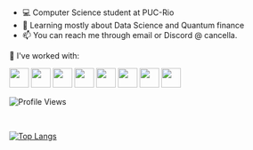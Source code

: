 - 💻 Computer Science student at PUC-Rio
- 🌱 Learning mostly about Data Science and Quantum finance
- 📫 You can reach me through email or Discord @ cancella.

👾 I've worked with:

<p align="left">
<img src="https://cdn.jsdelivr.net/gh/devicons/devicon/icons/jupyter/jupyter-original.svg" height="35"/>
<img src="https://cdn.jsdelivr.net/gh/devicons/devicon/icons/vscode/vscode-original.svg" height="35"/>
<img src="https://cdn.jsdelivr.net/gh/devicons/devicon/icons/python/python-original.svg" height="35"/>
<img src="https://cdn.jsdelivr.net/gh/devicons/devicon/icons/c/c-original.svg" height="35"/>
<img src="https://cdn.jsdelivr.net/gh/devicons/devicon/icons/html5/html5-original.svg" height="35"/>
<img src="https://cdn.jsdelivr.net/gh/devicons/devicon@latest/icons/css3/css3-original.svg" height="35" />
<img src="https://cdn.jsdelivr.net/gh/devicons/devicon@latest/icons/java/java-original.svg" height="35" />
<img src="https://cdn.jsdelivr.net/gh/devicons/devicon@latest/icons/postgresql/postgresql-original.svg" height="35" />
          
<br>  
          
![Profile Views](https://komarev.com/ghpvc/?username=FCancella&color=red)

<br>
          
[![Top Langs](https://github-readme-stats.vercel.app/api/top-langs/?username=FCancella&theme=dracula&layout=compact)](https://github.com/anuraghazra/github-readme-stats)
